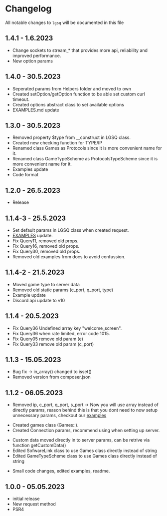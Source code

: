 # Changelog

All notable changes to `lgsq` will be documented in this file

## 1.4.1 - 1.6.2023
* Change sockets to stream_* that provides more api, reliability and improved performance.
* New option params
## 1.4.0 - 30.5.2023
* Seperated params from Helpers folder and moved to own
* Created setOption/getOption function to be able set custom curl timeout.
* Created options abstract class to set available options
* EXAMPLES.md update

## 1.3.0 - 30.5.2023
* Removed property $type from __construct in LGSQ class.
* Created new checking function for TYPE/IP
* Renamed class Games as Protocols since it is more convenient name for it.
* Renamed class GameTypeScheme as ProtocolsTypeScheme since it is more convenient name for it.
* Examples update
* Code format

## 1.2.0 - 26.5.2023
* Release

## 1.1.4-3 - 25.5.2023
* Set default params in LGSQ class when created request.
* [EXAMPLES](./EXAMPLES.md) update.
* Fix Query11, removed old props.
* Fix Query16, removed old props.
* Fix Query30, removed old props.
* Removed old examples from docs to avoid confussion.

## 1.1.4-2 - 21.5.2023
* Moved game type to server data
* Removed old static params (c_port, q_port, type)
* Example update
* Discord api update to v10

## 1.1.4 - 20.5.2023
* Fix Query36 Undefined array key "welcome_screen".
* Fix Query36 when rate limited, error code 1015.
* Fix Query05 remove old param (e)
* Fix Query33 remove old param (c_port)

## 1.1.3 - 15.05.2023
* Bug fix
-> in_array() changed to isset()
* Removed version from composer.json

## 1.1.2 - 06.05.2023
* Removed ip, c_port, q_port, s_port
-> Now you will use array instead of directly params, reason behind this is that you dont need to now setup unnecessary params, checkout our [examples](EXAMPLES.md)
+ Created games class (Games::<game to query>).
+ Created Connection params, recommend using when setting up server.
* Custom data moved directly in to server params, can be retrive via function getCustomData()
* Edited SofwareLink class to use Games class directly instead of string
* Edited GameTypeScheme class to use Games class directly instead of string
- Small code changes, edited examples, readme.

## 1.0.0 - 05.05.2023

- initial release
- New request method
- PSR4

